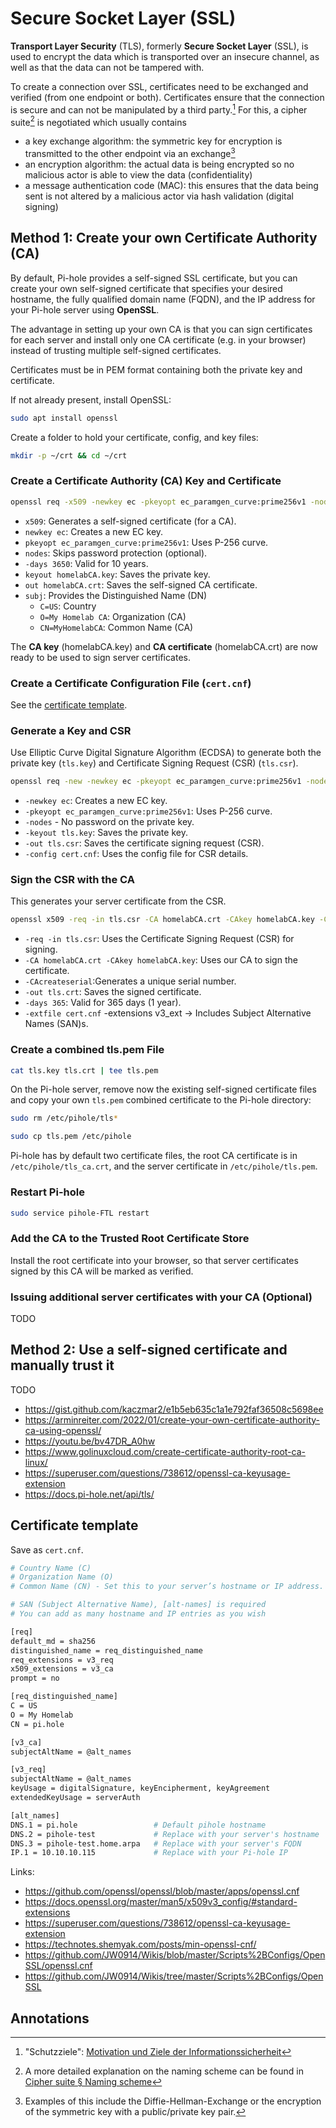 # Secure Socket Layer (SSL)

**Transport Layer Security** (TLS), formerly **Secure Socket Layer** (SSL), is used to encrypt the data which is transported over an insecure channel, as well as that the data can not be tampered with.

To create a connection over SSL, certificates need to be exchanged and verified (from one endpoint or both). Certificates ensure that the connection is secure and can not be manipulated by a third party.[^schutzziele] For this, a cipher suite[^naming-scheme] is negotiated which usually contains

- a key exchange algorithm: the symmetric key for encryption is transmitted to the other endpoint via an exchange[^key-exchange]
- an encryption algorithm: the actual data is being encrypted so no malicious actor is able to view the data (confidentiality)
- a message authentication code (MAC): this ensures that the data being sent is not altered by a malicious actor via hash validation (digital signing)

## Method 1: Create your own Certificate Authority (CA)

By default, Pi-hole provides a self-signed SSL certificate, but you can create your own self-signed certificate that specifies your desired hostname, the fully qualified domain name (FQDN), and the IP address for your Pi-hole server using **OpenSSL**.

The advantage in setting up your own CA is that you can sign certificates for each server and install only one CA certificate (e.g. in your browser) instead of trusting multiple self-signed certificates.

Certificates must be in PEM format containing both the private key and certificate.

If not already present, install OpenSSL:

```sh
sudo apt install openssl
```

Create a folder to hold your certificate, config, and key files:

```sh
mkdir -p ~/crt && cd ~/crt
```

### Create a Certificate Authority (CA) Key and Certificate

```sh
openssl req -x509 -newkey ec -pkeyopt ec_paramgen_curve:prime256v1 -nodes -days 3650 -keyout homelabCA.key -out homelabCA.crt -subj "/C=US/O=My Homelab CA/CN=MyHomelabCA"
```

- `x509`: Generates a self-signed certificate (for a CA).
- `newkey ec`: Creates a new EC key.
- `pkeyopt ec_paramgen_curve:prime256v1`: Uses P-256 curve.
- `nodes`: Skips password protection (optional).
- `-days 3650`: Valid for 10 years.
- `keyout homelabCA.key`: Saves the private key.
- `out homelabCA.crt`: Saves the self-signed CA certificate.
- `subj`: Provides the Distinguished Name (DN)
  - `C=US`: Country
  - `O=My Homelab CA`: Organization (CA)
  - `CN=MyHomelabCA`: Common Name (CA)

The **CA key** (homelabCA.key) and **CA certificate** (homelabCA.crt) are now ready to be used to sign server certificates.

### Create a Certificate Configuration File (`cert.cnf`)

See the [certificate template](#certificate-template).

### Generate a Key and CSR

Use Elliptic Curve Digital Signature Algorithm (ECDSA) to generate both the private key (`tls.key`) and Certificate Signing Request (CSR) (`tls.csr`).

```sh
openssl req -new -newkey ec -pkeyopt ec_paramgen_curve:prime256v1 -nodes -keyout tls.key -out tls.csr -config cert.cnf
```

- `-newkey ec`: Creates a new EC key.
- `-pkeyopt ec_paramgen_curve:prime256v1`: Uses P-256 curve.
- `-nodes` - No password on the private key.
- `-keyout tls.key`: Saves the private key.
- `-out tls.csr`: Saves the certificate signing request (CSR).
- `-config cert.cnf`: Uses the config file for CSR details.

### Sign the CSR with the CA

This generates your server certificate from the CSR.

```sh
openssl x509 -req -in tls.csr -CA homelabCA.crt -CAkey homelabCA.key -CAcreateserial -out tls.crt -days 365 -sha256 -extfile cert.cnf -extensions v3_ext
```

- `-req -in tls.csr`: Uses the Certificate Signing Request (CSR) for signing.
- `-CA homelabCA.crt -CAkey homelabCA.key`: Uses our CA to sign the certificate.
- `-CAcreateserial`:Generates a unique serial number.
- `-out tls.crt`: Saves the signed certificate.
- `-days 365`: Valid for 365 days (1 year).
- `-extfile cert.cnf` -extensions v3_ext → Includes Subject Alternative Names (SAN)s.

### Create a combined tls.pem File

```sh
cat tls.key tls.crt | tee tls.pem
```

On the Pi-hole server, remove now the existing self-signed certificate files and copy your own `tls.pem` combined certificate to the Pi-hole directory:

```sh
sudo rm /etc/pihole/tls*

sudo cp tls.pem /etc/pihole
```

Pi-hole has by default two certificate files, the root CA certificate is in `/etc/pihole/tls_ca.crt`, and the server certificate in `/etc/pihole/tls.pem`.

### Restart Pi-hole

```sh
sudo service pihole-FTL restart
```

### Add the CA to the Trusted Root Certificate Store

Install the root certificate into your browser, so that server certificates signed by this CA will be marked as verified.

<!-- installing cert in browser or os root store -> mmc.exe -->

### Issuing additional server certificates with your CA (Optional)

TODO

## Method 2: Use a self-signed certificate and manually trust it

TODO

- <https://gist.github.com/kaczmar2/e1b5eb635c1a1e792faf36508c5698ee>
- <https://arminreiter.com/2022/01/create-your-own-certificate-authority-ca-using-openssl/>
- <https://youtu.be/bv47DR_A0hw>
- <https://www.golinuxcloud.com/create-certificate-authority-root-ca-linux/>
- <https://superuser.com/questions/738612/openssl-ca-keyusage-extension>
- <https://docs.pi-hole.net/api/tls/>

## Certificate template

Save as `cert.cnf`.

```sh
# Country Name (C)
# Organization Name (O)
# Common Name (CN) - Set this to your server’s hostname or IP address.

# SAN (Subject Alternative Name), [alt-names] is required
# You can add as many hostname and IP entries as you wish

[req]
default_md = sha256
distinguished_name = req_distinguished_name
req_extensions = v3_req
x509_extensions = v3_ca
prompt = no

[req_distinguished_name]
C = US
O = My Homelab
CN = pi.hole

[v3_ca]
subjectAltName = @alt_names

[v3_req]
subjectAltName = @alt_names
keyUsage = digitalSignature, keyEncipherment, keyAgreement
extendedKeyUsage = serverAuth

[alt_names]
DNS.1 = pi.hole                 # Default pihole hostname
DNS.2 = pihole-test             # Replace with your server's hostname
DNS.3 = pihole-test.home.arpa   # Replace with your server's FQDN
IP.1 = 10.10.10.115             # Replace with your Pi-hole IP
```

Links:

- <https://github.com/openssl/openssl/blob/master/apps/openssl.cnf>
- <https://docs.openssl.org/master/man5/x509v3_config/#standard-extensions>
- <https://superuser.com/questions/738612/openssl-ca-keyusage-extension>
- <https://technotes.shemyak.com/posts/min-openssl-cnf/>
- <https://github.com/JW0914/Wikis/blob/master/Scripts%2BConfigs/OpenSSL/openssl.cnf>
- <https://github.com/JW0914/Wikis/tree/master/Scripts%2BConfigs/OpenSSL>

<!-- Create config file template for a CA [minimal working example for python] -->

## Annotations

[^schutzziele]: "Schutzziele": [Motivation und Ziele der Informationssicherheit](https://de.wikipedia.org/wiki/Informationssicherheit#Motivation_und_Ziele_der_Informationssicherheit)
[^naming-scheme]: A more detailed explanation on the naming scheme can be found in [Cipher suite § Naming scheme](https://en.wikipedia.org/wiki/Cipher_suite#Naming_scheme)
[^key-exchange]: Examples of this include the Diffie-Hellman-Exchange or the encryption of the symmetric key with a public/private key pair.
